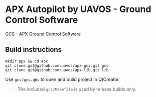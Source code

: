 # APX Autopilot by UAVOS - Ground Control Software

GCS - APX Ground Control Software

## Build instructions

```
mkdir apx && cd apx
git clone git@github.com:uavos/apx-gcs.git gcs
git clone git@github.com:uavos/apx-lib.git lib
```

Use `gcs/gcs.qbs` to open and build project in QtCreator.

>The included `gcs/Makefile` is used by release builds only.
